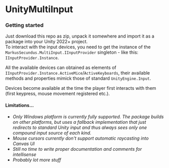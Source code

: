 # UnityMultiInput

### Getting started
Just download this repo as zip, unpack it somewhere and import it as a package into your Unity 2022+ project.    
To interact with the input devices, you need to get the instance of the `MarkusSecundus.MultiInput.IInputProvider` singleton - like this: `IInputProvider.Instance`.

All the available devices can obtained as elements of `IInputProvider.Instance.ActiveMice`/`ActiveKeyboards`, their available methods and properties mimick those of standard `UnityEngine.Input`.   

Devices become available at the time the player first interacts with them (first keypress, mouse movement registered etc.).


#### Limitations...
 - _Only Windows platform is currently fully supported. The package builds on other platforms, but uses a fallback implementation that just redirects to standard Unity input and thus always sees only one compound input source of each kind._
 - _Mouse cursors currently don't support automatic raycasting into Canvas UI_
 - _Still no time to write proper documentation and comments for intellisense_
 - _Probably lot more stuff_
